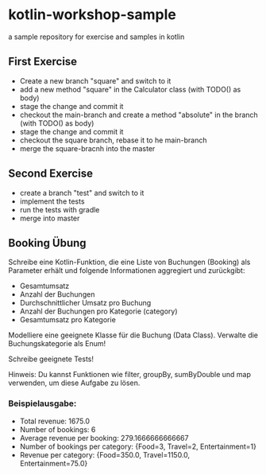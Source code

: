 # kotlin-workshop-sample
a sample repository for exercise and samples in kotlin

## First Exercise

- Create a new branch "square" and switch to it
- add a new method "square" in the Calculator class (with TODO() as body)
- stage the change and commit it
- checkout the main-branch and create a method "absolute" in the branch (with TODO() as body)
- stage the change and commit it
- checkout the square branch, rebase it to he main-branch
- merge the square-bracnh into the master

## Second Exercise

- create a branch "test" and switch to it
- implement the tests
- run the tests with gradle
- merge into master

## Booking Übung

Schreibe eine Kotlin-Funktion, die eine Liste von Buchungen (Booking) als Parameter erhält und folgende Informationen aggregiert und zurückgibt:

- Gesamtumsatz
- Anzahl der Buchungen
- Durchschnittlicher Umsatz pro Buchung
- Anzahl der Buchungen pro Kategorie (category)
- Gesamtumsatz pro Kategorie

Modelliere eine geeignete Klasse für die Buchung (Data Class).
Verwalte die Buchungskategorie als Enum!

Schreibe geeignete Tests!

Hinweis: Du kannst Funktionen wie filter, groupBy, sumByDouble und map verwenden, um diese Aufgabe zu lösen.



### Beispielausgabe:

- Total revenue: 1675.0
- Number of bookings: 6
- Average revenue per booking: 279.1666666666667
- Number of bookings per category: {Food=3, Travel=2, Entertainment=1}
- Revenue per category: {Food=350.0, Travel=1150.0, Entertainment=75.0}

